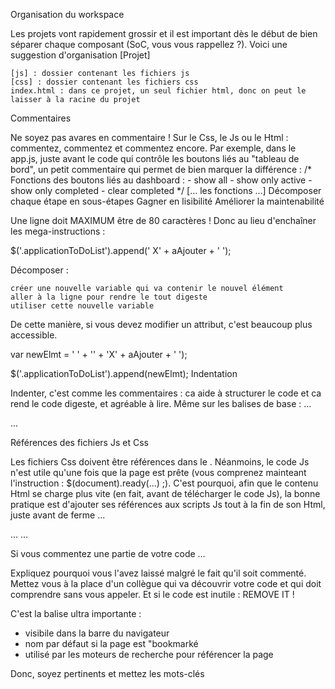 Organisation du workspace

Les projets vont rapidement grossir et il est important dès le début de bien séparer chaque composant (SoC, vous vous rappellez ?). Voici une suggestion d'organisation [Projet]

    [js] : dossier contenant les fichiers js
    [css] : dossier contenant les fichiers css
    index.html : dans ce projet, un seul fichier html, donc on peut le laisser à la racine du projet

Commentaires

Ne soyez pas avares en commentaire ! Sur le Css, le Js ou le Html : commentez, commentez et commentez encore. Par exemple, dans le app.js, juste avant le code qui contrôle les boutons liés au "tableau de bord", un petit commentaire qui permet de bien marquer la différence : /* Fonctions des boutons liés au dashboard : - show all - show only active - show only completed - clear completed */ [... les fonctions ...]
Décomposer chaque étape en sous-étapes
Gagner en lisibilité
Améliorer la maintenabilité

Une ligne doit MAXIMUM être de 80 caractères ! Donc au lieu d'enchaîner les mega-instructions :

$('.applicationToDoList').append('
X' + aAjouter + '
');

Décomposer :

    créer une nouvelle variable qui va contenir le nouvel élément
    aller à la ligne pour rendre le tout digeste
    utiliser cette nouvelle variable

De cette manière, si vous devez modifier un attribut, c'est beaucoup plus accessible.

var newElmt = '
' + '' + 'X' + aAjouter + '
');

$('.applicationToDoList').append(newElmt);
Indentation

Indenter, c'est comme les commentaires : ca aide à structurer le code et ca rend le code digeste, et agréable à lire. Même sur les balises de base : ...

...

Références des fichiers Js et Css

Les fichiers Css doivent être références dans le . Néanmoins, le code Js n'est utile qu'une fois que la page est prête (vous comprenez mainteant l'instruction : $(document).ready(...) ;). C'est pourquoi, afin que le contenu Html se charge plus vite (en fait, avant de télécharger le code Js), la bonne pratique est d'ajouter ses références aux scripts Js tout à la fin de son Html, juste avant de ferme ...

...
...

Si vous commentez une partie de votre code ...

Expliquez pourquoi vous l'avez laissé malgré le fait qu'il soit commenté. Mettez vous à la place d'un collègue qui va découvrir votre code et qui doit comprendre sans vous appeler. Et si le code est inutile : REMOVE IT !
</h1> <p>C'est la balise ultra importante : </p> <ul> <li>visibile dans la barre du navigateur</li> <li>nom par défaut si la page est "bookmarké</li> <li>utilisé par les moteurs de recherche pour référencer la page</li> </ul> <p>Donc, soyez pertinents et mettez les mots-clés</p> 
